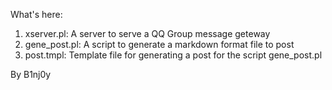 What's here:

1. xserver.pl: A server to serve a QQ Group message geteway
2. gene_post.pl: A script to generate a markdown format file to post
3. post.tmpl: Template file for generating a post for the script gene_post.pl

By B1nj0y
